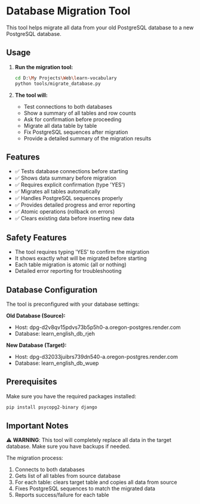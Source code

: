 # Database Migration Tool

This tool helps migrate all data from your old PostgreSQL database to a new PostgreSQL database.

## Usage

1. **Run the migration tool:**
   ```bash
   cd D:\My Projects\Web\learn-vocabulary
   python tools/migrate_database.py
   ```

2. **The tool will:**
   - Test connections to both databases
   - Show a summary of all tables and row counts
   - Ask for confirmation before proceeding
   - Migrate all data table by table
   - Fix PostgreSQL sequences after migration
   - Provide a detailed summary of the migration results

## Features

- ✅ Tests database connections before starting
- ✅ Shows data summary before migration
- ✅ Requires explicit confirmation (type 'YES')
- ✅ Migrates all tables automatically
- ✅ Handles PostgreSQL sequences properly
- ✅ Provides detailed progress and error reporting
- ✅ Atomic operations (rollback on errors)
- ✅ Clears existing data before inserting new data

## Safety Features

- The tool requires typing 'YES' to confirm the migration
- It shows exactly what will be migrated before starting
- Each table migration is atomic (all or nothing)
- Detailed error reporting for troubleshooting

## Database Configuration

The tool is preconfigured with your database settings:

**Old Database (Source):**
- Host: dpg-d2v8qv15pdvs73b5p5h0-a.oregon-postgres.render.com
- Database: learn_english_db_rjeh

**New Database (Target):**
- Host: dpg-d32033juibrs739dn540-a.oregon-postgres.render.com  
- Database: learn_english_db_wuep

## Prerequisites

Make sure you have the required packages installed:
```bash
pip install psycopg2-binary django
```

## Important Notes

⚠️ **WARNING**: This tool will completely replace all data in the target database. Make sure you have backups if needed.

The migration process:
1. Connects to both databases
2. Gets list of all tables from source database
3. For each table: clears target table and copies all data from source
4. Fixes PostgreSQL sequences to match the migrated data
5. Reports success/failure for each table